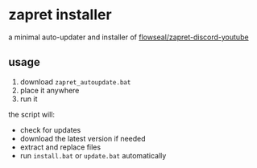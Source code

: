 # zapret installer

a minimal auto-updater and installer of [flowseal/zapret-discord-youtube](https://github.com/Flowseal/zapret-discord-youtube)

## usage

1. download `zapret_autoupdate.bat`
2. place it anywhere
3. run it

the script will:
- check for updates
- download the latest version if needed
- extract and replace files
- run `install.bat` or `update.bat` automatically


